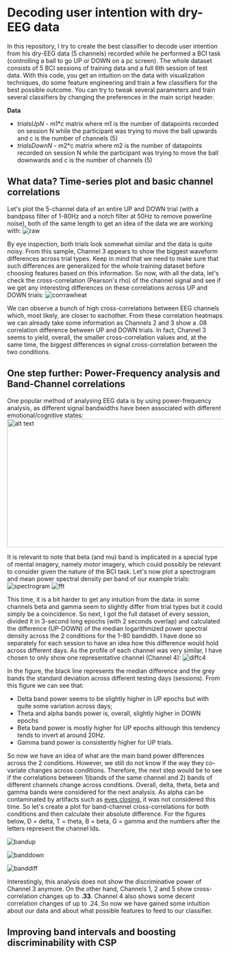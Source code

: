 # Decoding user intention with dry-EEG data #
In this repository, I try to create the best classifier to decode user intention from his dry-EEG data (5 channels) recorded while he performed a BCI task (controlling a ball to go UP or DOWN on a pc screen). The whole dataset consists of 5 BCI sessions of training data and a full 6th session of test data. With this code, you get an intuition on the data with visualization techniques, do some feature engineering and train a few classifiers for the best possible outcome. You can try to tweak several parameters and train several classifiers by changing the preferences in the main script header.

**Data**
- *trialsUpN* - m1*c matrix where m1 is the number of datapoints recorded on session N while the participant was trying to move the ball upwards and c is the number of channels (5)
- *trialsDownN* - m2*c matrix where m2 is the number of datapoints recorded on session N while the participant was trying to move the ball downwards and c is the number of channels (5)


## What data? Time-series plot and basic channel correlations ##
Let's plot the 5-channel data of an entire UP and DOWN trial (with a bandpass filter of 1-80Hz and a notch filter at 50Hz to remove powerline noise), both of the same length to get an idea of the data we are working with:
![raw](https://user-images.githubusercontent.com/40466329/51772189-4b082200-20e3-11e9-827d-ba437542294a.jpg)

By eye inspection, both trials look somewhat similar and the data is quite noisy. From this sample, Channel 3 appears to show the biggest waveform differences across trial types. Keep in mind that we need to make sure that such differences are generalized for the whole training dataset before choosing features based on this information. So now, with all the data, let's check the cross-correlation (Pearson's rho) of the channel signal and see if we get any interesting differences on these correlations across UP and DOWN trials:
![corrrawheat](https://user-images.githubusercontent.com/40466329/51774336-d389c100-20e9-11e9-88eb-92fcfb696c0d.jpg)

We can observe a bunch of high cross-correlations between EEG channels which, most likely, are closer to eachother. From these correlation heatmaps we can already take some information as Channels 2 and 3 show a .08  correlation difference between UP and DOWN trials. In fact, Channel 3 seems to yield, overall, the smaller cross-correlation values and, at the same time, the biggest differences in signal cross-correlation between the two conditions.

## One step further: Power-Frequency analysis and Band-Channel correlations ##
One popular method of analysing EEG data is by using power-frequency analysis, as different signal bandwidths have been associated with different emotional/cognitive states:
<img src="http://www.yogatoeaseanxiety.com/uploads/2/6/6/9/26696125/3706085.jpg?429" alt="alt text" width="550" height="300">


It is relevant to note that beta (and mu) band is implicated in a special type of mental imagery, namely *motor* imagery, which could possibly be relevant to consider given the nature of the BCI task. Let's now plot a spectrogram and mean power spectral density per band of our example trials:
![spectrogram](https://user-images.githubusercontent.com/40466329/51777062-709d2780-20f3-11e9-98d9-87bc0462f12e.jpg)
![fft](https://user-images.githubusercontent.com/40466329/51777079-80b50700-20f3-11e9-82ba-e6f35602b399.jpg)

This time, it is a bit harder to get any intuition from the data: in some channels beta and gamma seem to slightly differ from trial types but it could simply be a coincidence. So next, I got the full dataset of every session, divided it in 3-second long epochs (with 2 seconds overlap) and calculated the difference (UP-DOWN) of the median logarithmized power spectral density across the 2 conditions for the 1-80 bandidth. I have done so separately for each session to have an idea how this difference would hold across different days. As the profile of each channel was very similar, I have chosen to only show one representative channel (Channel 4):
![diffc4](https://user-images.githubusercontent.com/40466329/51777842-cde6a800-20f6-11e9-99b2-51bd6df1a13b.jpg)

In the figure, the black line represents the median difference and the grey bands the standard deviation across different testing days (sessions). From this figure we can see that:
- Delta band power seems to be slightly higher in UP epochs but with quite some variation across days;
- Theta and alpha bands power is, overall, slightly higher in DOWN epochs
- Beta band power is mostly higher for UP epochs although this tendency tends to invert at around 20Hz.
- Gamma band power is consistently higher for UP trials.

So now we have an idea of what are the main band power differences across the 2 conditions. However, we still do not know if the way they co-variate changes across conditions. Therefore, the next step  would be to see if the correlations between 1)bands of the same channel and 2) bands of different channels change across conditions. Overall, delta, theta, beta and gamma bands were considered for the next analysis. As alpha can be contaminated by artifacts such as [eyes closing](https://en.wikipedia.org/wiki/Hans_Berger), it was not considered this time. So let's create a plot for band-channel cross-correlations for both conditions and then calculate their absolute difference. For the figures below, D = delta, T = theta, B = beta, G = gamma and the numbers after the letters represent the channel Ids.

![bandup](https://user-images.githubusercontent.com/40466329/51778566-531f8c00-20fa-11e9-80ca-e9c91733df5b.jpg)

![banddown](https://user-images.githubusercontent.com/40466329/51778567-561a7c80-20fa-11e9-851e-97752720d164.jpg)

![banddiff](https://user-images.githubusercontent.com/40466329/51778569-57e44000-20fa-11e9-91a0-8d6638d071ff.jpg)

Interestingly, this analysis does not show the discriminative power of Channel 3 anymore. On the other hand, Channels 1, 2 and 5 show cross-correlation changes up to **.33**. Channel 4 also shows some decent correlation changes of up to .24. So now we have gained some intuition about our data and about what possible features to feed to our classifier.

## Improving band intervals and boosting discriminability with CSP ##
<COMING SOON...>
